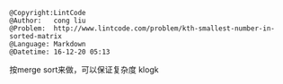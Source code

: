 ```
@Copyright:LintCode
@Author:   cong liu
@Problem:  http://www.lintcode.com/problem/kth-smallest-number-in-sorted-matrix
@Language: Markdown
@Datetime: 16-12-20 05:13
```

按merge sort来做，可以保证复杂度 klogk